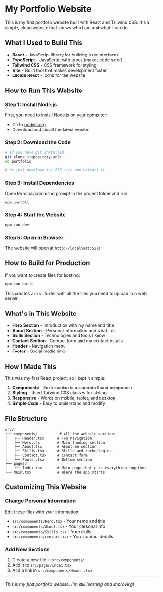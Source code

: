 # My Portfolio Website

This is my first portfolio website built with React and Tailwind CSS. It's a simple, clean website that shows who I am and what I can do.

## What I Used to Build This

- **React** - JavaScript library for building user interfaces
- **TypeScript** - JavaScript with types (makes code safer)
- **Tailwind CSS** - CSS framework for styling
- **Vite** - Build tool that makes development faster
- **Lucide React** - Icons for the website

## How to Run This Website

### Step 1: Install Node.js
First, you need to install Node.js on your computer:
- Go to [nodejs.org](https://nodejs.org/)
- Download and install the latest version

### Step 2: Download the Code
```bash
# If you have git installed
git clone <repository-url>
cd portfolio

# Or just download the ZIP file and extract it
```

### Step 3: Install Dependencies
Open terminal/command prompt in the project folder and run:
```bash
npm install
```

### Step 4: Start the Website
```bash
npm run dev
```

### Step 5: Open in Browser
The website will open at `http://localhost:5173`

## How to Build for Production

If you want to create files for hosting:
```bash
npm run build
```

This creates a `dist` folder with all the files you need to upload to a web server.

## What's in This Website

- **Hero Section** - Introduction with my name and title
- **About Section** - Personal information and what I do
- **Skills Section** - Technologies and tools I know
- **Contact Section** - Contact form and my contact details
- **Header** - Navigation menu
- **Footer** - Social media links

## How I Made This

This was my first React project, so I kept it simple:

1. **Components** - Each section is a separate React component
2. **Styling** - Used Tailwind CSS classes for styling
3. **Responsive** - Works on mobile, tablet, and desktop
4. **Simple Code** - Easy to understand and modify

## File Structure

```
src/
├── components/          # All the website sections
│   ├── Header.tsx      # Top navigation
│   ├── Hero.tsx        # Main landing section
│   ├── About.tsx       # About me section
│   ├── Skills.tsx      # Skills and technologies
│   ├── Contact.tsx     # Contact form
│   └── Footer.tsx      # Bottom section
├── pages/
│   └── Index.tsx       # Main page that puts everything together
└── main.tsx            # Where the app starts
```

## Customizing This Website

### Change Personal Information
Edit these files with your information:
- `src/components/Hero.tsx` - Your name and title
- `src/components/About.tsx` - Your personal info
- `src/components/Skills.tsx` - Your skills
- `src/components/Contact.tsx` - Your contact details

### Add New Sections
1. Create a new file in `src/components/`
2. Add it to `src/pages/Index.tsx`
3. Add a link in `src/components/Header.tsx`


---

*This is my first portfolio website. I'm still learning and improving!*

